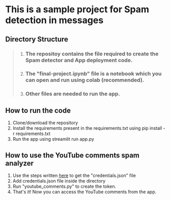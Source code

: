 # This is a sample project for Spam detection in messages

## Directory Structure

> 1. ### The repositoy contains the file required to create the Spam detector and App deployment code.
> 2. ### The "final-project.ipynb" file is a notebook which you can open and run using colab (recommended).
> 3. ### Other files are needed to run the app.

## How to run the code
1. Clone/download the repository
2. Install the requirements present in the requirements.txt using pip install -r requirements.txt
3. Run the app using streamlit run app.py

## How to use the YouTube comments spam analyzer
1. Use the steps written [here](https://www.thepythoncode.com/article/using-youtube-api-in-python) to get the "credentials.json" file
2. Add credentials.json file inside the directory
3. Run "youtube_comments.py" to create the token.
4. That's it! Now you can access the YouTube comments from the app.
